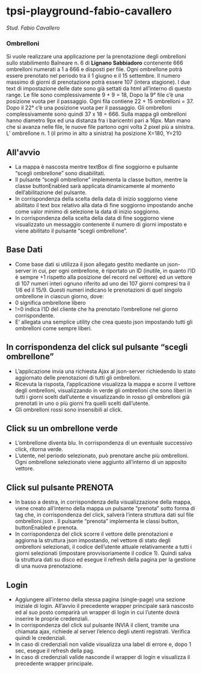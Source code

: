 # tpsi-playground-fabio-cavallero

_Stud. Fabio Cavallero_

### Ombrelloni
Si vuole realizzare una applicazione per la prenotazione degli ombrelloni sullo stabilimento Balneare n. 6 di **Lignano Sabbiadoro** contenente 666 ombrelloni numerati a 1 a 666
e disposti per file. Ogni ombrellone potrà essere prenotato nel periodo tra il 1 giugno e il 15 settembre. Il numero massimo di giorni di prenotazione potrà essere 107 (intera stagione).
I due text di impostazione delle date sono già settati da html all’interno di questo range. Le file sono complessivamente 9 + 9 = 18, Dopo la 9° file c’è una posizione vuota per
il passaggio. Ogni fila contiene 22 + 15 ombrelloni = 37. Dopo il 22° c’è una posizione vuota per il passaggio. Gli ombrelloni complessivamente sono quindi 37 x 18 = 666. 
Sulla mappa gli ombrelloni hanno diametro 9px ed una distanza fra i baricentri pari a 16px. Man mano che si avanza nelle file, le nuove file partono ogni volta 2 pixel più a sinistra.
L’ ombrellone n. 1 (il primo in alto a sinistra) ha posizione X=180, Y=210

## All'avvio
- La mappa è nascosta mentre textBox di fine soggiorno e pulsante “scegli ombrellone” sono disabilitati. 
- Il pulsante “scegli ombrellone” implementa la classe button, mentre la classe buttonEnabled sarà applicata dinamicamente al momento dell’abilitazione del pulsante.
- In corrispondenza della scelta della data di inizio soggiorno viene abilitato il text box relativo alla data di fine soggiorno impostando anche come valor minimo di selezione la
  data di inizio soggiorno.
- In corrispondenza della scelta della data di fine soggiorno viene visualizzato un messaggio contenente il numero di giorni impostato e viene abilitato il pulsante “scegli ombrellone”.

## Base Dati
- Come base dati si utilizza il json allegato gestito mediante un json-server in cui, per ogni ombrellone, è riportato un ID (inutile, in quanto l’ID è sempre +1 rispetto alla
posizione del record nel vettore) ed un vettore di 107 numeri interi ognuno riferito ad uno dei 107 giorni compresi tra il 1/6 ed il 15/9. Questi numeri indicano le prenotazioni di quel singolo ombrellone in ciascun giorno, dove:
- 0 significa ombrellone libero
- !=0 indica l’ID del cliente che ha prenotato l’ombrellone nel giorno corrispondente.
- E’ allegata una semplice utility che crea questo json impostando tutti gli ombrelloni come sempre liberi.

## In corrispondenza del click sul pulsante “scegli ombrellone”
- L’applicazione invia una richiesta Ajax al json-server richiedendo lo stato aggiornato delle prenotazioni di tutti gli ombrelloni. 
- Ricevuta la risposta, l’applicazione visualizza la mappa e scorre il vettore degli ombrelloni, visualizzando in verde gli ombrelloni che sono liberi in tutti i giorni scelti 
  dall’utente e visualizzando in rosso gli ombrelloni già prenotati in uno o più giorni fra quelli scelti dall’utente.
- Gli ombrelloni rossi sono insensibili al click.

## Click su un ombrellone verde
- L’ombrellone diventa blu. In corrispondenza di un eventuale successivo click, ritorna verde.
- L’utente, nel periodo selezionato, può prenotare anche più ombrelloni. Ogni ombrellone selezionato viene aggiunto all’interno di un apposito vettore.

## Click sul pulsante PRENOTA
- In basso a destra, in corrispondenza della visualizzazione della mappa, viene creato all’interno della mappa un pulsante “prenota” sotto forma di tag <a> che, in corrispondenza
  del click, salverà l’intera struttura dati sul file ombrelloni.json . Il pulsante “prenota” implementa le classi button, buttonEnabled e prenota.
- In corrispondenza del click scorre il vettore delle prenotazioni e aggiorna la struttura json impostando, nel vettore di stato degli ombrelloni selezionati, il codice dell’utente
  attuale relativamente a tutti i giorni selezionati (impostare provvisoriamente il codice 1). Quindi salva la struttura dati su disco ed esegue il refresh della pagina per la
  gestione di una nuova prenotazione.
  
## Login
- Aggiungere all’interno della stessa pagina (single-page) una sezione iniziale di login. All’avvio il precedente wrapper principale sarà nascosto ed al suo posto comparirà un 
  wrapper di login in cui l’utente dovrà inserire le proprie credenziali.
- In corrispondenza del click sul pulsante INVIA il client, tramite una chiamata ajax, richiede al server l’elenco degli utenti registrati. Verifica quindi le credenziali.
- In caso di credenziali non valide visualizza una label di errore e, dopo 1 sec, esegue il refresh della pag.
- In caso di credenziali valide nasconde il wrapper di login e visualizza il precedente wrapper principale.
